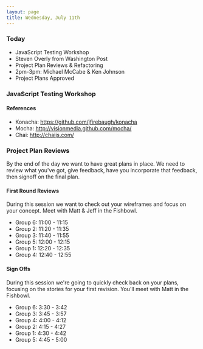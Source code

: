 ```yaml
---
layout: page
title: Wednesday, July 11th
---
```


### Today

* JavaScript Testing Workshop
* Steven Overly from Washington Post
* Project Plan Reviews & Refactoring
* 2pm-3pm: Michael McCabe & Ken Johnson
* Project Plans Approved

### JavaScript Testing Workshop

#### References

* Konacha: https://github.com/jfirebaugh/konacha
* Mocha: http://visionmedia.github.com/mocha/
* Chai: http://chaijs.com/

### Project Plan Reviews

By the end of the day we want to have great plans in place. We need to review what you've got, give feedback, have you incorporate that feedback, then signoff on the final plan.

#### First Round Reviews

During this session we want to check out your wireframes and focus on your concept. Meet with Matt & Jeff in the Fishbowl.

* Group 6: 11:00 - 11:15
* Group 2: 11:20 - 11:35
* Group 3: 11:40 - 11:55
* Group 5: 12:00 - 12:15
* Group 1: 12:20 - 12:35
* Group 4: 12:40 - 12:55

#### Sign Offs

During this session we're going to quickly check back on your plans, focusing on the stories for your first revision. You'll meet with Matt in the Fishbowl.

* Group 6: 3:30 - 3:42
* Group 3: 3:45 - 3:57
* Group 4: 4:00 - 4:12
* Group 2: 4:15 - 4:27
* Group 1: 4:30 - 4:42
* Group 5: 4:45 - 5:00
